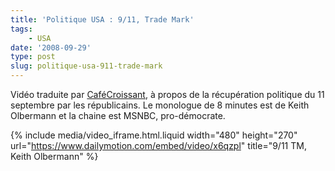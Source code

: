 ```yaml
---
title: 'Politique USA : 9/11, Trade Mark'
tags:
    - USA
date: '2008-09-29'
type: post
slug: politique-usa-911-trade-mark
---
```


Vidéo traduite par [CaféCroissant](http://cafecroissant.fr/2008/bonne-nuit-et-bonne-chance/), à propos de la récupération politique du 11 septembre par les républicains. Le monologue de 8 minutes est de Keith Olbermann et la chaine est MSNBC, pro-démocrate.

<!-- more -->

{% include media/video_iframe.html.liquid width="480" height="270" url="https://www.dailymotion.com/embed/video/x6qzpl" title="9/11 TM, Keith Olbermann" %}
